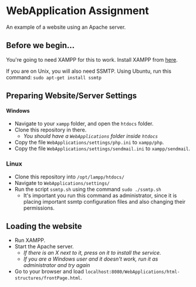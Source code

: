 # WebApplication Assignment
An example of a website using an Apache server.

## Before we begin...
You're going to need XAMPP for this to work. Install XAMPP from [here](https://www.apachefriends.org/download.html).

If you are on Unix, you will also need SSMTP. Using Ubuntu, run this command: `sudo apt-get install ssmtp`


## Preparing Website/Server Settings
#### Windows
- Navigate to your `xampp` folder, and open the `htdocs` folder.
- Clone this repository in there.
  - *You should have a `WebApplications` folder inside `htdocs`*
- Copy the file `WebApplications/settings/php.ini` to `xampp/php`.
- Copy the file `WebApplications/settings/sendmail.ini` to `xampp/sendmail`.

### Linux
- Clone this repository into `/opt/lampp/htdocs/`
- Navigate to `WebApplications/settings/`
- Run the script `ssmtp.sh` using the command `sudo ./ssmtp.sh`
  - It's important you run this command as administrator, since it is placing important ssmtp configuration files and also changing their permissions.


## Loading the website
- Run XAMPP.
- Start the Apache server.
  - *If there is an X next to it, press on it to install the service.*
  - *If you are a Windows user and it doesn't work, run it as administrator and try again*
- Go to your browser and load `localhost:8080/WebApplications/html-structures/frontPage.html`.




